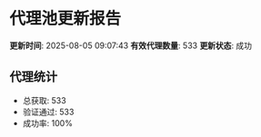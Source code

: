 # 代理池更新报告

**更新时间**: 2025-08-05 09:07:43
**有效代理数量**: 533
**更新状态**:  成功

## 代理统计
- 总获取: 533
- 验证通过: 533
- 成功率: 100%
